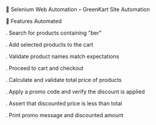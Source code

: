 🥒 Selenium Web Automation – GreenKart Site Automation

📌 Features Automated

. Search for products containing "ber"

. Add selected products to the cart

. Validate product names match expectations

. Proceed to cart and checkout

. Calculate and validate total price of products

. Apply a promo code and verify the discount is applied

. Assert that discounted price is less than total

. Print promo message and discounted amount
